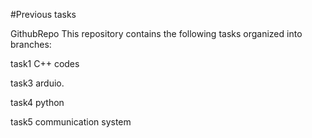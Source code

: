#Previous tasks

GithubRepo
This repository contains the following tasks organized into branches:

task1
C++ codes

task3
arduio.

task4
python

task5
communication system
